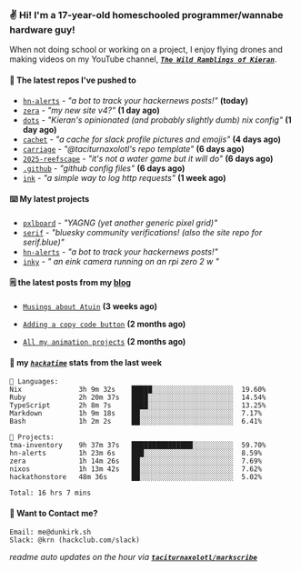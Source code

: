 ### ✌️ Hi! I'm a 17-year-old homeschooled programmer/wannabe hardware guy!

When not doing school or working on a project, I enjoy flying drones and making videos on my YouTube channel, [**_`The Wild Ramblings of Kieran`_**](https://youtube.com/@kieran.rambles).

#### 👷 The latest repos I've pushed to

- [`hn-alerts`](https://github.com/taciturnaxolotl/hn-alerts) - _"a bot to track your hackernews posts!"_ **(today)**
- [`zera`](https://github.com/taciturnaxolotl/zera) - _"my new site v4?"_ **(1 day ago)**
- [`dots`](https://github.com/taciturnaxolotl/dots) - _"Kieran's opinionated (and probably slightly dumb) nix config"_ **(1 day ago)**
- [`cachet`](https://github.com/taciturnaxolotl/cachet) - _"a cache for slack profile pictures and emojis"_ **(4 days ago)**
- [`carriage`](https://github.com/taciturnaxolotl/carriage) - _"@taciturnaxolotl's repo template"_ **(6 days ago)**
- [`2025-reefscape`](https://github.com/df1317/2025-reefscape) - _"it's not a water game but it will do"_ **(6 days ago)**
- [`.github`](https://github.com/taciturnaxolotl/.github) - _"github config files"_ **(6 days ago)**
- [`ink`](https://github.com/taciturnaxolotl/ink) - _"a simple way to log http requests"_ **(1 week ago)**

#### ⌨️ My latest projects

- [`pxlboard`](https://github.com/taciturnaxolotl/pxlboard) - _"YAGNG (yet another generic pixel grid)"_
- [`serif`](https://github.com/taciturnaxolotl/serif) - _"bluesky community verifications! (also the site repo for serif.blue)"_
- [`hn-alerts`](https://github.com/taciturnaxolotl/hn-alerts) - _"a bot to track your hackernews posts!"_
- [`inky`](https://github.com/taciturnaxolotl/inky) - _" an eink camera running on an rpi zero 2 w "_

#### 🗒️ the latest posts from my [blog](https://dunkirk.sh)

- [`Musings about Atuin`](https://dunkirk.sh/blog/atuin/) **(3 weeks ago)**

- [`Adding a copy code button`](https://dunkirk.sh/blog/adding-a-copy-button/) **(2 months ago)**

- [`All my animation projects`](https://dunkirk.sh/blog/my-animations/) **(2 months ago)**



#### 📡 my [_`hackatime`_](https://waka.hackclub.com) stats from the last week

```text
💾 Languages:
Nix              3h 9m 32s    █████░░░░░░░░░░░░░░░░░░░░  19.60%
Ruby             2h 20m 37s   ████░░░░░░░░░░░░░░░░░░░░░  14.54%
TypeScript       2h 8m 7s     ████░░░░░░░░░░░░░░░░░░░░░  13.25%
Markdown         1h 9m 18s    ██░░░░░░░░░░░░░░░░░░░░░░░  7.17%
Bash             1h 2m 2s     ██░░░░░░░░░░░░░░░░░░░░░░░  6.41%

💼 Projects:
tma-inventory    9h 37m 37s   ███████████████░░░░░░░░░░  59.70%
hn-alerts        1h 23m 6s    ███░░░░░░░░░░░░░░░░░░░░░░  8.59%
zera             1h 14m 26s   ██░░░░░░░░░░░░░░░░░░░░░░░  7.69%
nixos            1h 13m 42s   ██░░░░░░░░░░░░░░░░░░░░░░░  7.62%
hackathonstore   48m 36s      ██░░░░░░░░░░░░░░░░░░░░░░░  5.02%

Total: 16 hrs 7 mins
```

#### 📮 Want to Contact me?

```text
Email: me@dunkirk.sh
Slack: @krn (hackclub.com/slack)
```

_readme auto updates on the hour via [**`taciturnaxolotl/markscribe`**](https://github.com/taciturnaxolotl/markscribe)_

